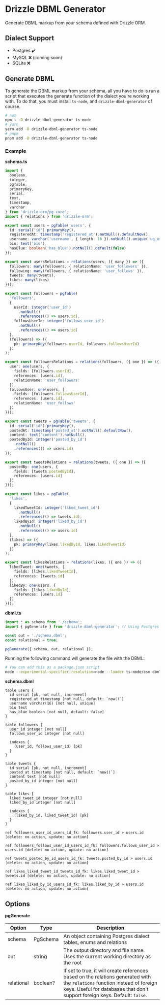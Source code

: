 # Drizzle DBML Generator

Generate DBML markup from your schema defined with Drizzle ORM.

## Dialect Support

- Postgres ✔️
- MySQL ❌ (coming soon)
- SQLite ❌

## Generate DBML

To generate the DBML markup from your schema, all you have to do is run a script that executes the generate function of the dialect you're working with. To do that, you must install `ts-node`, and `drizzle-dbml-generator` of course.

```bash
# npm
npm i -D drizzle-dbml-generator ts-node
# yarn
yarn add -D drizzle-dbml-generator ts-node
# pnpm
pnpm add -D drizzle-dbml-generator ts-node
```

### Example

**schema.ts**

```ts
import {
  boolean,
  integer,
  pgTable,
  primaryKey,
  serial,
  text,
  timestamp,
  varchar
} from 'drizzle-orm/pg-core';
import { relations } from 'drizzle-orm';

export const users = pgTable('users', {
  id: serial('id').primaryKey(),
  registeredAt: timestamp('registered_at').notNull().defaultNow(),
  username: varchar('username', { length: 16 }).notNull().unique('uq_users_username'),
  bio: text('bio'),
  hasBlue: boolean('has_blue').notNull().default(false)
});

export const usersRelations = relations(users, ({ many }) => ({
  followers: many(followers, { relationName: 'user_followers' }),
  following: many(followers, { relationName: 'user_follows' }),
  tweets: many(tweets),
  likes: many(likes)
}));

export const followers = pgTable(
  'followers',
  {
    userId: integer('user_id')
      .notNull()
      .references(() => users.id),
    followsUserId: integer('follows_user_id')
      .notNull()
      .references(() => users.id)
  },
  (followers) => ({
    pk: primaryKey(followers.userId, followers.followsUserId)
  })
);

export const followersRelations = relations(followers, ({ one }) => ({
  user: one(users, {
    fields: [followers.userId],
    references: [users.id],
    relationName: 'user_followers'
  }),
  followsUser: one(users, {
    fields: [followers.followsUserId],
    references: [users.id],
    relationName: 'user_follows'
  })
}));

export const tweets = pgTable('tweets', {
  id: serial('id').primaryKey(),
  postedAt: timestamp('posted_at').notNull().defaultNow(),
  content: text('content').notNull(),
  postedById: integer('posted_by_id')
    .notNull()
    .references(() => users.id)
});

export const tweetsRelations = relations(tweets, ({ one }) => ({
  postedBy: one(users, {
    fields: [tweets.postedById],
    references: [users.id]
  })
}));

export const likes = pgTable(
  'likes',
  {
    likedTweetId: integer('liked_tweet_id')
      .notNull()
      .references(() => tweets.id),
    likedById: integer('liked_by_id')
      .notNull()
      .references(() => users.id)
  },
  (likes) => ({
    pk: primaryKey(likes.likedById, likes.likedTweetId)
  })
);

export const likesRelations = relations(likes, ({ one }) => ({
  likedTweet: one(tweets, {
    fields: [likes.likedTweetId],
    references: [tweets.id]
  }),
  likedBy: one(users, {
    fields: [likes.likedById],
    references: [users.id]
  })
}));
```

**dbml.ts**

```ts
import * as schema from './schema';
import { pgGenerate } from 'drizzle-dbml-generator'; // Using Postgres for this example

const out = './schema.dbml';
const relational = true;

pgGenerate({ schema, out, relational });
```

Running the following command will generate the file with the DBML:

```bash
# You can add this as a package.json script
node --experimental-specifier-resolution=node --loader ts-node/esm dbml.ts
```

**schema.dbml**

```dbml
table users {
  id serial [pk, not null, increment]
  registered_at timestamp [not null, default: `now()`]
  username varchar(16) [not null, unique]
  bio text
  has_blue boolean [not null, default: false]
}

table followers {
  user_id integer [not null]
  follows_user_id integer [not null]

  indexes {
    (user_id, follows_user_id) [pk]
  }
}

table tweets {
  id serial [pk, not null, increment]
  posted_at timestamp [not null, default: `now()`]
  content text [not null]
  posted_by_id integer [not null]
}

table likes {
  liked_tweet_id integer [not null]
  liked_by_id integer [not null]

  indexes {
    (liked_by_id, liked_tweet_id) [pk]
  }
}

ref followers_user_id_users_id_fk: followers.user_id > users.id [delete: no action, update: no action]

ref followers_follows_user_id_users_id_fk: followers.follows_user_id > users.id [delete: no action, update: no action]

ref tweets_posted_by_id_users_id_fk: tweets.posted_by_id > users.id [delete: no action, update: no action]

ref likes_liked_tweet_id_tweets_id_fk: likes.liked_tweet_id > tweets.id [delete: no action, update: no action]

ref likes_liked_by_id_users_id_fk: likes.liked_by_id > users.id [delete: no action, update: no action]
```

## Options

**pgGenerate**

| Option     | Type     | Description                                                                                                                                                                                               |
| ---------- | -------- | --------------------------------------------------------------------------------------------------------------------------------------------------------------------------------------------------------- |
| schema     | PgSchema | An object containing Postgres dialect tables, enums and relations                                                                                                                                         |
| out        | string   | The output directory and file name. Uses the current working directory as the root                                                                                                                        |
| relational | boolean? | If set to true, it will create references based on the relations generated with the `relations` function instead of foreign keys. Useful for databases that don't support foreign keys. Default: `false`. |
